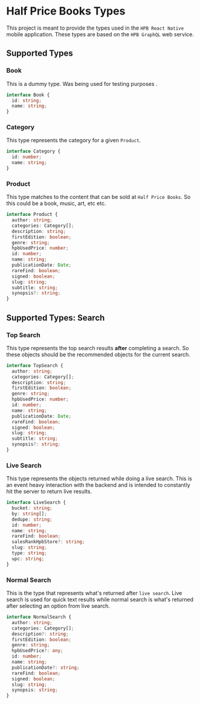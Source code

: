 # Half Price Books Types

This project is meant to provide the types used in the `HPB React Native` mobile application.
These types are based on the `HPB GraphQL` web service.

## Supported Types

### Book

This is a dummy type. Was being used for testing purposes .

```typescript
interface Book {
  id: string;
  name: string;
}
```

### Category

This type represents the category for a given `Product`.

```typescript
interface Category {
  id: number;
  name: string;
}
```

### Product

This type matches to the content that can be sold at `Half Price Books`. So this could be a book, music, art, etc etc.

```typescript
interface Product {
  author: string;
  categories: Category[];
  description: string;
  firstEdition: boolean;
  genre: string;
  hpbUsedPrice: number;
  id: number;
  name: string;
  publicationDate: Date;
  rareFind: boolean;
  signed: boolean;
  slug: string;
  subtitle: string;
  synopsis?: string;
}
```

## Supported Types: Search

### Top Search

This type represents the top search results **after** completing a search. So these objects should be the recommended objects for the current search.

```typescript
interface TopSearch {
  author: string;
  categories: Category[];
  description: string;
  firstEdition: boolean;
  genre: string;
  hpbUsedPrice: number;
  id: number;
  name: string;
  publicationDate: Date;
  rareFind: boolean;
  signed: boolean;
  slug: string;
  subtitle: string;
  synopsis?: string;
}
```

### Live Search

This type represents the objects returned while doing a live search. This is an event heavy interaction with the backend and is intended to constantly hit the server to return live results.

```typescript
interface LiveSearch {
  bucket: string;
  by: string[];
  dedupe: string;
  id: number;
  name: string;
  rareFind: boolean;
  salesRankHpbStore?: string;
  slug: string;
  type: string;
  upc: string;
}
```

### Normal Search

This is the type that represents what's returned after `live search`. Live search is used for quick text results while normal search is what's returned after selecting an option from live search.

```typescript
interface NormalSearch {
  author: string;
  categories: Category[];
  description?: string;
  firstEdition: boolean;
  genre: string;
  hpbUsedPrice?: any;
  id: number;
  name: string;
  publicationDate?: string;
  rareFind: boolean;
  signed: boolean;
  slug: string;
  synopsis: string;
}
```
